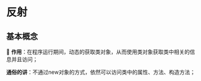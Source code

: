 # 反射

## 基本概念

🚀 **作用**：在程序运行期间，动态的获取类对象，从而使用类对象获取类中相关的信息并且访问；

**通俗的讲**：不通过new对象的方式，依然可以访问类中的属性、方法、构造方法；